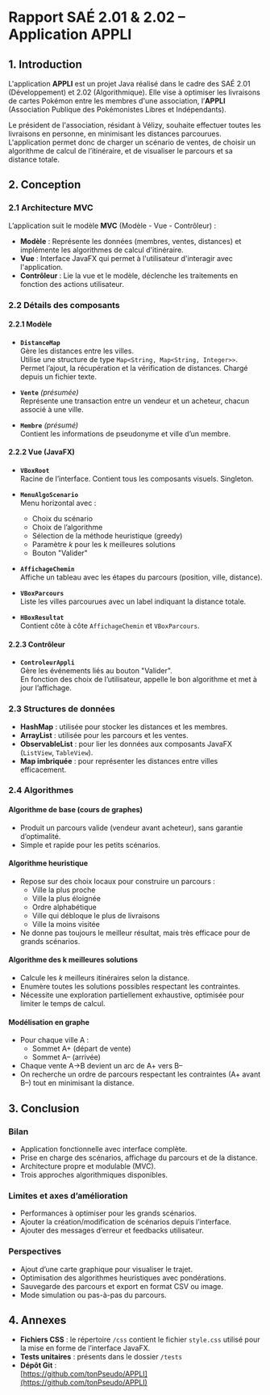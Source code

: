 # Rapport SAÉ 2.01 & 2.02 – Application APPLI

## 1. Introduction

L'application **APPLI** est un projet Java réalisé dans le cadre des SAÉ 2.01 (Développement) et 2.02 (Algorithmique). Elle vise à optimiser les livraisons de cartes Pokémon entre les membres d'une association, l’**APPLI** (Association Publique des Pokémonistes Libres et Indépendants).

Le président de l'association, résidant à Vélizy, souhaite effectuer toutes les livraisons en personne, en minimisant les distances parcourues. L'application permet donc de charger un scénario de ventes, de choisir un algorithme de calcul de l’itinéraire, et de visualiser le parcours et sa distance totale.


## 2. Conception

### 2.1 Architecture MVC

L’application suit le modèle **MVC** (Modèle - Vue - Contrôleur) :

- **Modèle** : Représente les données (membres, ventes, distances) et implémente les algorithmes de calcul d'itinéraire.
- **Vue** : Interface JavaFX qui permet à l'utilisateur d'interagir avec l'application.
- **Contrôleur** : Lie la vue et le modèle, déclenche les traitements en fonction des actions utilisateur.


### 2.2 Détails des composants

#### 2.2.1 Modèle

- **`DistanceMap`**  
  Gère les distances entre les villes.  
  Utilise une structure de type `Map<String, Map<String, Integer>>`.  
  Permet l’ajout, la récupération et la vérification de distances. Chargé depuis un fichier texte.

- **`Vente`** *(présumée)*  
  Représente une transaction entre un vendeur et un acheteur, chacun associé à une ville.

- **`Membre`** *(présumé)*  
  Contient les informations de pseudonyme et ville d’un membre.

#### 2.2.2 Vue (JavaFX)

- **`VBoxRoot`**  
  Racine de l’interface. Contient tous les composants visuels. Singleton.

- **`MenuAlgoScenario`**  
  Menu horizontal avec :
  - Choix du scénario
  - Choix de l’algorithme
  - Sélection de la méthode heuristique (greedy)
  - Paramètre *k* pour les k meilleures solutions
  - Bouton "Valider"

- **`AffichageChemin`**  
  Affiche un tableau avec les étapes du parcours (position, ville, distance).

- **`VBoxParcours`**  
  Liste les villes parcourues avec un label indiquant la distance totale.

- **`HBoxResultat`**  
  Contient côte à côte `AffichageChemin` et `VBoxParcours`.

#### 2.2.3 Contrôleur

- **`ControleurAppli`**  
  Gère les événements liés au bouton "Valider".  
  En fonction des choix de l’utilisateur, appelle le bon algorithme et met à jour l’affichage.



### 2.3 Structures de données

- **HashMap** : utilisée pour stocker les distances et les membres.
- **ArrayList** : utilisée pour les parcours et les ventes.
- **ObservableList** : pour lier les données aux composants JavaFX (`ListView`, `TableView`).
- **Map imbriquée** : pour représenter les distances entre villes efficacement.


### 2.4 Algorithmes

#### Algorithme de base (cours de graphes)
- Produit un parcours valide (vendeur avant acheteur), sans garantie d’optimalité.
- Simple et rapide pour les petits scénarios.

#### Algorithme heuristique
- Repose sur des choix locaux pour construire un parcours :
  - Ville la plus proche
  - Ville la plus éloignée
  - Ordre alphabétique
  - Ville qui débloque le plus de livraisons
  - Ville la moins visitée
- Ne donne pas toujours le meilleur résultat, mais très efficace pour de grands scénarios.

#### Algorithme des k meilleures solutions
- Calcule les *k* meilleurs itinéraires selon la distance.
- Enumère toutes les solutions possibles respectant les contraintes.
- Nécessite une exploration partiellement exhaustive, optimisée pour limiter le temps de calcul.

#### Modélisation en graphe
- Pour chaque ville A :
  - Sommet A+ (départ de vente)
  - Sommet A– (arrivée)
- Chaque vente A→B devient un arc de A+ vers B–
- On recherche un ordre de parcours respectant les contraintes (A+ avant B–) tout en minimisant la distance.



## 3. Conclusion

### Bilan

- Application fonctionnelle avec interface complète.
- Prise en charge des scénarios, affichage du parcours et de la distance.
- Architecture propre et modulable (MVC).
- Trois approches algorithmiques disponibles.

### Limites et axes d’amélioration

- Performances à optimiser pour les grands scénarios.
- Ajouter la création/modification de scénarios depuis l’interface.
- Ajouter des messages d’erreur et feedbacks utilisateur.

### Perspectives

- Ajout d’une carte graphique pour visualiser le trajet.
- Optimisation des algorithmes heuristiques avec pondérations.
- Sauvegarde des parcours et export en format CSV ou image.
- Mode simulation ou pas-à-pas du parcours.


## 4. Annexes
- **Fichiers CSS** : le répertoire `/css` contient le fichier `style.css` utilisé pour la mise en forme de l’interface JavaFX.
- **Tests unitaires** : présents dans le dossier `/tests` 
- **Dépôt Git** :  
  [https://github.com/tonPseudo/APPLI](https://github.com/tonPseudo/APPLI)



